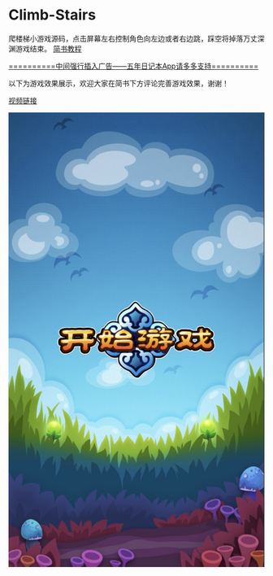 # Climb-Stairs
爬楼梯小游戏源码，点击屏幕左右控制角色向左边或者右边跳，踩空将掉落万丈深渊游戏结束。
[简书教程](https://www.jianshu.com/p/714dfc52acc3)

[==========中间强行插入广告——五年日记本App请多多支持==========](http://fivediary.club/)

以下为游戏效果展示，欢迎大家在简书下方评论完善游戏效果，谢谢！

[视频链接](http://v.youku.com/v_show/id_XMzYzMjU5OTMxNg.html?spm=a2h0j.11185381.listitem_page1.5~A)

![image](gameStart.png)








